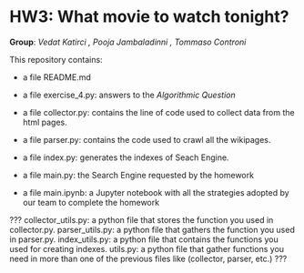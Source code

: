 # HW3: What movie to watch tonight?
__Group__: *Vedat Katirci , Pooja Jambaladinni , Tommaso Controni*

This repository contains:

* a file README.md

* a file exercise_4.py: answers to the *Algorithmic Question*

* a file collector.py: contains the line of code used to collect data from the html pages.

* a file parser.py: contains the code used to crawl all the wikipages.

* a file index.py: generates the indexes of Seach Engine.

* a file main.py: the Search Engine requested by the homework

* a file main.ipynb: a Jupyter notebook with all the strategies adopted by our team to complete the homework

???
collector_utils.py: a python file that stores the function you used in collector.py.
parser_utils.py: a python file that gathers the function you used in parser.py.
index_utils.py: a python file that contains the functions you used for creating indexes.
utils.py: a python file that gather functions you need in more than one of the previous files like (collector, parser, etc.)
???
